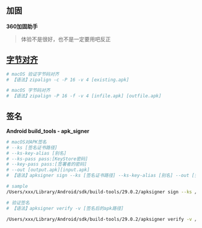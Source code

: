 ## 加固

**360加固助手**

> 体验不是很好，也不是一定要用吧反正

## [字节对齐](https://developer.android.com/tools/zipalign?hl=zh-cn)

```bash
# macOS 验证字节码对齐
# 【语法】zipalign -c -P 16 -v 4 [existing.apk]

# macOS 字节码对齐
# 【语法】zipalign -P 16 -f -v 4 [infile.apk] [outfile.apk]

```



## 签名

**Android build_tools - apk_signer**

```bash
# macOS对APK签名
# --ks [签名证书路径]
# --ks-key-alias [别名]
# --ks-pass pass:[KeyStore密码]
# --key-pass pass:[签署者的密码]
# --out [output.apk][input.apk]
# 【语法】apksigner sign --ks [签名证书路径] --ks-key-alias [别名] --out [签名后apk路径] [需要签名的apk路径]

# sample
/Users/xxx/Library/Android/sdk/build-tools/29.0.2/apksigner sign --ks /Users/xxx/baidu/ubs/gaia-app-android/app/my-release-key.keystore --ks-key-alias my-release-key.keystore --out /Users/xxx/APK/Gaia/gaia-app-4.0.3-release-jg-signed.apk /Users/xxx/APK/Gaia/gaia-4.0.3-release_403_unsigned.apk

# 验证签名
# 【语法】apksigner verify -v [签名后的apk路径]

/Users/xxx/Library/Android/sdk/build-tools/29.0.2/apksigner verify -v /Users/xxx/APK/Gaia/gaia-app-4.0.3-release-jg-signed.apk
```

